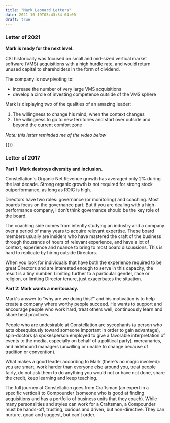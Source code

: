 ```yaml
---
title: "Mark Leonard Letters"
date: 2021-10-19T03:43:54-04:00
draft: true
---
```


### Letter of 2021

**Mark is ready for the next level.**

CSI historically was focused on small and mid-sized vertical market software (VMS) acquisitions with a high hurdle rate, and would return unused capital to shareholders in the form of dividend.

The company is now pivoting to:

- increase the number of very large VMS acquisitions
- develop a circle of investing competence outside of the VMS sphere

Mark is displaying two of the qualities of an amazing leader:

1. The willingness to change his mind, when the context changes
2. The willingness to go to new territories and start over outside and beyond the current comfort zone

_Note: this letter reminded me of the video below_

{{<youtube fVyq9cwc-GY>}}

### Letter of 2017

**Part 1: Mark destroys diversity and inclusion.**

Constellation's Organic Net Revenue growth has averaged only 2% during the last decade. Strong organic growth is not required for strong stock outperformance, as long as ROIC is high.

Directors have two roles: governance (or monitoring) and coaching. Most boards focus on the governance part. But if you are dealing with a high-performance company, I don't think governance should be the key role of the board.

The coaching side comes from intently studying an industry and a company over a period of many years to acquire relevant expertise. These board members usually are insiders who have mastered the craft of the business through thousands of hours of relevant experience, and have a lot of context, experience and nuance to bring to most board discussions. This is hard to replicate by hiring outside Directors.

When you look for individuals that have both the experience required to be great Directors and are interested enough to serve in this capacity, the result is a tiny number. Limiting further to a particular gender, race or religion, or limiting Director tenure, just exacerbates the situation.

**Part 2: Mark wants a meritocracy.**

Mark's answer to "why are we doing this?" and his motivation is to help create a company where worthy people succeed. He wants to support and encourage people who work hard, treat others well, continuously learn and share best practices.

People who are undesirable at Constellation are sycophants (a person who acts obsequiously toward someone important in order to gain advantage), spin-doctors (a spokesperson employed to give a favorable interpretation of events to the media, especially on behalf of a political party), mercanaries, and hidebound managers (unwilling or unable to change because of tradition or convention).

What makes a good leader according to Mark (there's no magic involved): you are smart, work harder than everyone else around you, treat people fairly, do not ask them to do anything you would not or have not done, share the credit, keep learning and keep teaching.

The full journey at Constellation goes from Craftsman (an expert in a specific vertical) to Compounder (someone who is good at finding acquisitions and has a portfolio of business units that they coach). While many personalities and styles can work for a Craftsman, a Compounder must be hands-off, trusting, curious and driven, but non-directive. They can nurture, goad and suggest, but can't order.